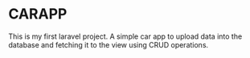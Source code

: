 # CARAPP
This is my first laravel project. A simple car app to upload data into the database and fetching it to the view using CRUD operations.
